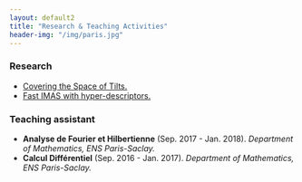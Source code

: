 ```yaml
---
layout: default2
title: "Research & Teaching Activities"
header-img: "/img/paris.jpg"
---
```


### Research
- [Covering the Space of Tilts.](/pages/imas)
- [Fast IMAS with hyper-descriptors.](/pages/hyperdescriptors)

### Teaching assistant
- **Analyse de Fourier et Hilbertienne** (Sep. 2017 - Jan. 2018). *Department of Mathematics, ENS Paris-Saclay.*
- **Calcul Différentiel** (Sep. 2016 - Jan. 2017). *Department of Mathematics, ENS Paris-Saclay.*
